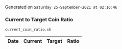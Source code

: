 Generated on `Saturday 25-September-2021 at 02:16:46`

### Current to Target Coin Ratio
`current_coin_ratio.sh`

Date|Current|Target|Ratio
---|---|---|---
